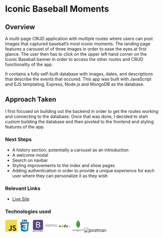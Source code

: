 # Iconic Baseball Moments

## Overview
A multi-page CRUD application with multiple routes where users can post images that captured baseball’s most iconic moments. The landing page features a carousel of of three images in order to ease the eyes at first glance. The user then has to click on the upper left hand corner on the Iconic Baseball banner in order to access the other routes and CRUD functionality of the app.

It contains a fully self-built database with images, dates, and descriptions that describe the events that occured. This app was built with JavaScript and EJS templating, Express, Node.js and MongoDB as the database. 

## Approach Taken
I first focused on building out the backend in order to get the routes working and connecting to the database. Once that was done, I decided to start custom building the database and then pivoted to the frontend and styling features of the app.

### Next Steps

- A history section, potentially a carousel as an introduction
- A welcome modal
- Search on navbar
- Styling improvements to the index and show pages
- Adding authentication in order to provide a unique experience for each user where they can personalize it as they wish

### Relevant Links

- [Live Site](https://iconicbaseball.herokuapp.com/baseballs/5f6ab91e254d8a692d76ce33/landing?)

### Technologies used 

<p align="left">
    <img src="https://raw.githubusercontent.com/devicons/devicon/master/icons/javascript/javascript-original.svg" alt="javascript" width="40" height="40"/>
    <img src="https://raw.githubusercontent.com/devicons/devicon/master/icons/css3/css3-original-wordmark.svg" alt="css3" width="40" height="40"/>
    <img src="https://raw.githubusercontent.com/devicons/devicon/master/icons/bootstrap/bootstrap-plain-wordmark.svg" alt="bootstrap" width="40" height="40"/> 
    <img src="https://raw.githubusercontent.com/devicons/devicon/master/icons/express/express-original-wordmark.svg" alt="express" width="40" height="40"/>
    <img src="https://raw.githubusercontent.com/devicons/devicon/master/icons/nodejs/nodejs-original-wordmark.svg" alt="nodejs" width="40" height="40"/>
    <img src="https://raw.githubusercontent.com/devicons/devicon/master/icons/mongodb/mongodb-original-wordmark.svg" alt="mongodb" width="40" height="40"/><img src="https://www.vectorlogo.zone/logos/getpostman/getpostman-icon.svg" alt="postman" width="40" height="40"/>
</p>